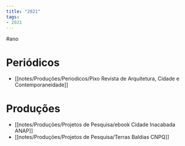 ```yaml
---
title: "2021"
tags: 
- 2021
---
```


#ano 

# Periódicos
- [[notes/Produções/Periodicos/Pixo Revista de Arquitetura, Cidade e Contemporaneidade]]

# Produções
- [[notes/Produções/Projetos de Pesquisa/ebook Cidade Inacabada ANAP]]
- [[notes/Produções/Projetos de Pesquisa/Terras Baldias CNPQ]]